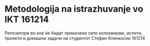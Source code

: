# Metodologija na istrazhuvanje vo IKT 161214
 Репозитори во кое ќе бидат прикачени сите колоквиуми, испити, проекти и домашни задачи на студентот Стефан Кленкоски 161214
